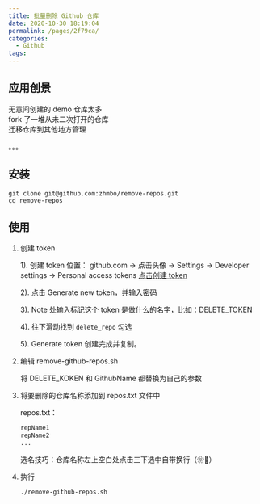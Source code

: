 ```yaml
---
title: 批量删除 Github 仓库
date: 2020-10-30 18:19:04
permalink: /pages/2f79ca/
categories:
  - Github
tags:
---
```


## 应用创景

无意间创建的 demo 仓库太多<br/>
fork 了一堆从未二次打开的仓库<br/>
迁移仓库到其他地方管理

<!-- more -->

。。。

## 安装

```shell
git clone git@github.com:zhmbo/remove-repos.git
cd remove-repos
```

## 使用

1. 创建 token

    1). 创建 token 位置： github.com -> 点击头像 -> Settings -> Developer settings -> Personal access tokens [点击创建 token](https://github.com/settings/tokens)

    2). 点击 Generate new token，并输入密码

    3). Note 处输入标记这个 token 是做什么的名字，比如：DELETE_TOKEN

    4). 往下滑动找到 `delete_repo` 勾选

    5). Generate token 创建完成并复制。

2. 编辑 remove-github-repos.sh

    将 DELETE_KOKEN 和 GithubName 都替换为自己的参数

3. 将要删除的仓库名称添加到 repos.txt 文件中

    repos.txt：

    ```txt
    repName1
    repName2
    ...
    ```

    选名技巧：仓库名称左上空白处点击三下选中自带换行（❀🐓）

4. 执行

    ```shell
    ./remove-github-repos.sh
    ```
